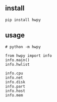 ## install
```
pip install hwpy
```

## usage
```
# python -m hwpy
```
```
from hwpy import info
info.main()
info.hwlist
```
```
info.cpu
info.net    
info.disk
info.part   
info.host
info.mem
```
